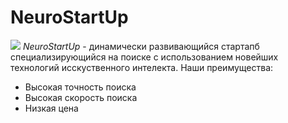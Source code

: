 # NeuroStartUp
![](https://netology-code.github.io/git-homeworks/introduction/assets/logo.pnd)
*NeuroStartUp* - динамически развивающийся стартапб специализирующийся на поиске с использованием новейших технологий исскуственного интелекта.
Наши преимущества:
* Высокая точность поиска
* Высокая скорость поиска
* Низкая цена